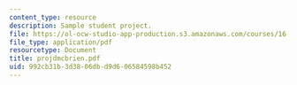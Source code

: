 ```yaml
---
content_type: resource
description: Sample student project.
file: https://ol-ocw-studio-app-production.s3.amazonaws.com/courses/16-810-engineering-design-and-rapid-prototyping-january-iap-2007/992cb31b3d3806dbd9d606584598b452_projdmcbrien.pdf
file_type: application/pdf
resourcetype: Document
title: projdmcbrien.pdf
uid: 992cb31b-3d38-06db-d9d6-06584598b452
---
```

